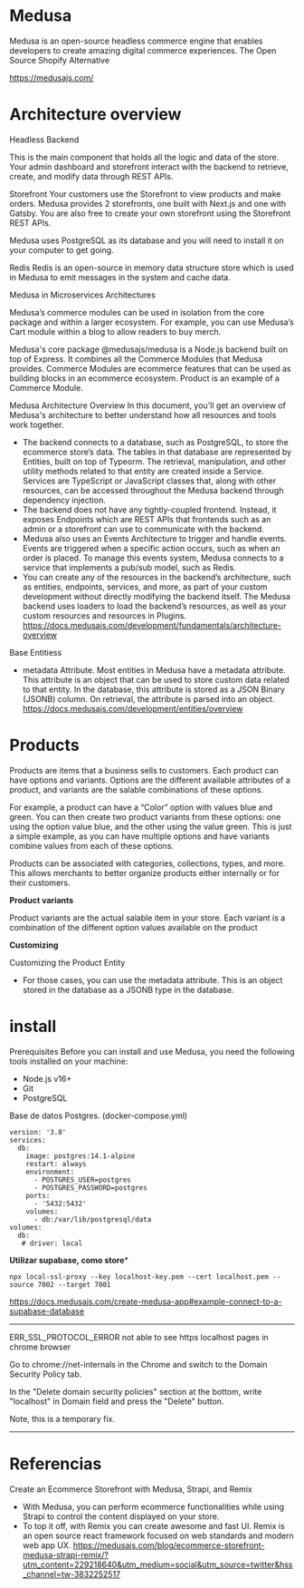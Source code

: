# Medusa


Medusa is an open-source headless commerce engine that enables developers to create amazing digital commerce experiences.  The Open Source Shopify Alternative

https://medusajs.com/


# Architecture overview

Headless Backend

This is the main component that holds all the logic and data of the store. Your admin dashboard and storefront interact with the backend to retrieve, create, and modify data through REST APIs.

Storefront
Your customers use the Storefront to view products and make orders. Medusa provides 2 storefronts, one built with Next.js and one with Gatsby. You are also free to create your own storefront using the Storefront REST APIs.
 
Medusa uses PostgreSQL as its database and you will need to install it on your computer to get going.

Redis
Redis is an open-source in memory data structure store which is used in Medusa to emit messages in the system and cache data. 
 
Medusa in Microservices Architectures

Medusa’s commerce modules can be used in isolation from the core package and within a larger ecosystem. For example, you can use Medusa’s Cart module within a blog to allow readers to buy merch.

Medusa's core package @medusajs/medusa is a Node.js backend built on top of Express. It combines all the Commerce Modules that Medusa provides. Commerce Modules are ecommerce features that can be used as building blocks in an ecommerce ecosystem. Product is an example of a Commerce Module.

Medusa Architecture Overview
In this document, you'll get an overview of Medusa's architecture to better understand how all resources and tools work together.
- The backend connects to a database, such as PostgreSQL, to store the ecommerce store’s data. The tables in that database are represented by Entities, built on top of Typeorm.
The retrieval, manipulation, and other utility methods related to that entity are created inside a Service. Services are TypeScript or JavaScript classes that, along with other resources, can be accessed throughout the Medusa backend through dependency injection.
- The backend does not have any tightly-coupled frontend. Instead, it exposes Endpoints which are REST APIs that frontends such as an admin or a storefront can use to communicate with the backend.
- Medusa also uses an Events Architecture to trigger and handle events. Events are triggered when a specific action occurs, such as when an order is placed. To manage this events system, Medusa connects to a service that implements a pub/sub model, such as Redis.
- You can create any of the resources in the backend’s architecture, such as entities, endpoints, services, and more, as part of your custom development without directly modifying the backend itself. The Medusa backend uses loaders to load the backend’s resources, as well as your custom resources and resources in Plugins.
https://docs.medusajs.com/development/fundamentals/architecture-overview


Base Entitiess
- metadata Attribute. Most entities in Medusa have a metadata attribute. This attribute is an object that can be used to store custom data related to that entity. In the database, this attribute is stored as a JSON Binary (JSONB) column. On retrieval, the attribute is parsed into an object.
https://docs.medusajs.com/development/entities/overview

# Products

Products are items that a business sells to customers. Each product can have options and variants. Options are the different available attributes of a product, and variants are the salable combinations of these options.

For example, a product can have a “Color” option with values blue and green. You can then create two product variants from these options: one using the option value blue, and the other using the value green. This is just a simple example, as you can have multiple options and have variants combine values from each of these options.

Products can be associated with categories, collections, types, and more. This allows merchants to better organize products either internally or for their customers.

**Product variants**

Product variants are the actual salable item in your store. Each variant is a combination of the different option values available on the product

**Customizing**

Customizing the Product Entity
- For those cases, you can use the metadata attribute. This is an object stored in the database as a JSONB type in the database.

# install

Prerequisites
Before you can install and use Medusa, you need the following tools installed on your machine:

- Node.js v16+
- Git
- PostgreSQL


Base de datos Postgres. (docker-compose.yml)

```
version: '3.8'
services:
  db:
    image: postgres:14.1-alpine
    restart: always
    environment:
      - POSTGRES_USER=postgres
      - POSTGRES_PASSWORD=postgres
    ports:
      - '5432:5432'
    volumes: 
      - db:/var/lib/postgresql/data
volumes:
  db:
   # driver: local
```


**Utilizar supabase, como store***

```
npx local-ssl-proxy --key localhost-key.pem --cert localhost.pem --source 7002 --target 7001
```

https://docs.medusajs.com/create-medusa-app#example-connect-to-a-supabase-database




----------------------------------

ERR_SSL_PROTOCOL_ERROR not able to see https localhost pages in chrome browser

Go to chrome://net-internals in the Chrome and switch to the Domain Security Policy tab.

In the "Delete domain security policies" section at the bottom, write "localhost" in Domain field and press the "Delete" button.

Note, this is a temporary fix.

----------------------------------


# Referencias

Create an Ecommerce Storefront with Medusa, Strapi, and Remix
- With Medusa, you can perform ecommerce functionalities while using Strapi to control the content displayed on your store.
- To top it off, with Remix you can create awesome and fast UI. Remix is an open source react framework focused on web standards and modern web app UX.
https://medusajs.com/blog/ecommerce-storefront-medusa-strapi-remix/?utm_content=229218640&utm_medium=social&utm_source=twitter&hss_channel=tw-3832252517